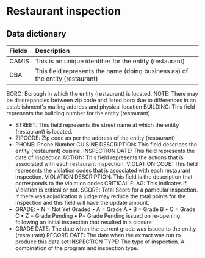 # Restaurant inspection

## Data dictionary

|Fields|Description|
|:-----|:-----|
|CAMIS|This is an unique identifier for the entity (restaurant)|
|DBA|This field represents the name (doing business as) of the entity (restaurant)|
 
 BORO: Borough in which the entity (restaurant) is located. NOTE: There may be discrepancies between zip code and listed boro due to differences in an establishment's mailing address and physical location
 BUILDING: This field represents the building number for the entity (restaurant)
 * STREET: This field represents the street name at which the entity (restaurant) is located.
 * ZIPCODE: Zip code as per the address of the entity (restaurant)
 * PHONE: Phone Number
 CUISINE DESCRIPTION: This field describes the entity (restaurant) cuisine.
 INSPECTION DATE: This field represents the date of inspection
 ACTION: This field represents the actions that is associated with each restaurant inspection.
 VIOLATION CODE: This field represents the violation codes that is associated with each restaurant inspection.
 VIOLATION DESCRIPTION: This field is the description that corresponds to the violation codes
 CRITICAL FLAG: This indicates if Violation is critical or not.
 SCORE: Total Score for a particular inspection. If there was adjudication a judge may reduce the total points for the inspection and this field will have the update amount.
 * GRADE: • N = Not Yet Graded • A = Grade A • B = Grade B • C = Grade C • Z = Grade Pending • P= Grade Pending issued on re-opening following an initial inspection that resulted in a closure
 * GRADE DATE: The date when the current grade was issued to the entity (restaurant)
 RECORD DATE: The date when the extract was run to produce this data set
 INSPECTION TYPE: The type of inspection. A combination of the program and inspection type.

